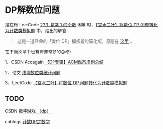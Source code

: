 # DP解数位问题

是在做 LeetCode [233. 数字 1 的个数](https://leetcode-cn.com/problems/number-of-digit-one/) 困难 时，[【宫水三叶】将数位 DP 问题转化为计数类模拟题](https://leetcode-cn.com/problems/number-of-digit-one/solution/gong-shui-san-xie-jiang-shu-wei-dp-wen-t-c9oi/) 中，给出的解答:

> 这是一道经典的「数位 DP」模板题的简化版，原题在 [这里](https://www.luogu.com.cn/problem/P1980) 。

在下面文章中也有着非常好的总结:

1、CSDN Accagain [【DP专辑】ACM动态规划总结](https://blog.csdn.net/cc_again/article/details/25866971?spm=1001.2014.3001.5502)

2、论文 [浅谈数位类统计问题](https://www.gydoc.com/p-5722.html) 

3、LeetCode [【宫水三叶】将数位 DP 问题转化为计数类模拟题](https://leetcode-cn.com/problems/number-of-digit-one/solution/gong-shui-san-xie-jiang-shu-wei-dp-wen-t-c9oi/) 



## TODO

CSDN [数字游戏 （dp）](https://blog.csdn.net/xiaofang3a/article/details/39897737)

cnblogs [计数DP之数字](https://www.cnblogs.com/soda-ma/p/13325119.html)

